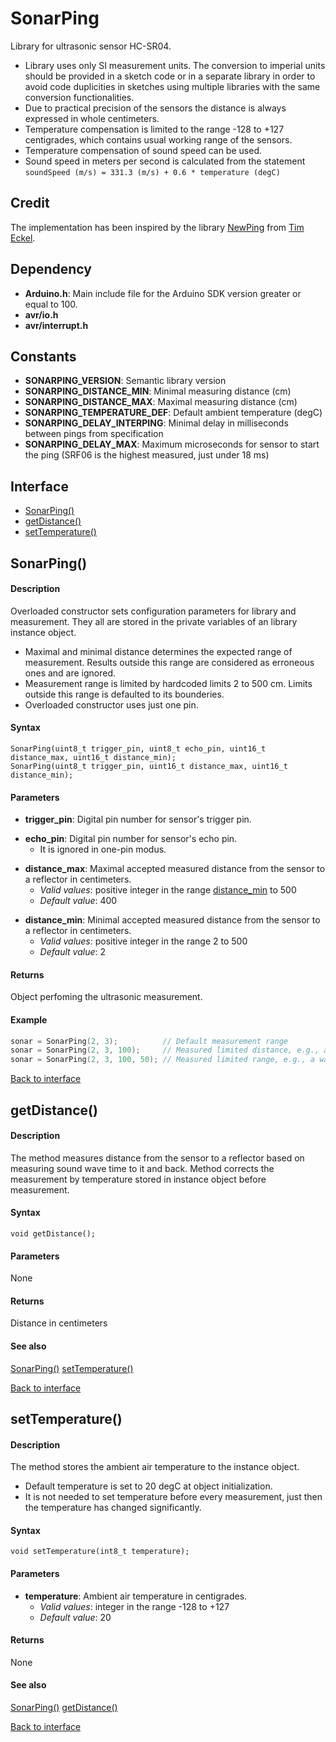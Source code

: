 <a id="library"></a>
# SonarPing
Library for ultrasonic sensor HC-SR04.
- Library uses only SI measurement units. The conversion to imperial units should be provided in a sketch code or in a separate library in order to avoid code duplicities in sketches using multiple libraries with the same conversion functionalities.
- Due to practical precision of the sensors the distance is always expressed in whole centimeters.
- Temperature compensation is limited to the range -128 to +127 centigrades, which contains usual working range of the sensors.
- Temperature compensation of sound speed can be used.
- Sound speed in meters per second is calculated from the statement
  ```soundSpeed (m/s) = 331.3 (m/s) + 0.6 * temperature (degC)```


<a id="credit"></a>
## Credit
The implementation has been inspired by the library [NewPing](http://code.google.com/p/arduino-new-ping/) from [Tim Eckel](teckel@leethost.com).


<a id="dependency"></a>
## Dependency
- **Arduino.h**: Main include file for the Arduino SDK version greater or equal to 100.
- **avr/io.h**
- **avr/interrupt.h**

<a id="constants"></a>
## Constants
- **SONARPING\_VERSION**: Semantic library version
- **SONARPING_DISTANCE_MIN**: Minimal measuring distance (cm)
- **SONARPING_DISTANCE_MAX**: Maximal measuring distance (cm)
- **SONARPING_TEMPERATURE_DEF**: Default ambient temperature (degC)
- **SONARPING_DELAY_INTERPING**: Minimal delay in milliseconds between pings from specification
- **SONARPING_DELAY_MAX**: Maximum microseconds for sensor to start the ping (SRF06 is the highest measured, just under 18 ms)

 
<a id="interface"></a>
## Interface
- [SonarPing()](#SonarPing)
- [getDistance()](#getDistance)
- [setTemperature()](#setTemperature)


<a id="SonarPing"></a>
## SonarPing()
#### Description
Overloaded constructor sets configuration parameters for library and measurement. They all are stored in the private variables of an library instance object.
- Maximal and minimal distance determines the expected range of measurement. Results outside this range are considered as erroneous ones and are ignored.
- Measurement range is limited by hardcoded limits 2 to 500 cm. Limits outside this range is defaulted to its bounderies.
- Overloaded constructor uses just one pin.

#### Syntax
    SonarPing(uint8_t trigger_pin, uint8_t echo_pin, uint16_t distance_max, uint16_t distance_min);
    SonarPing(uint8_t trigger_pin, uint16_t distance_max, uint16_t distance_min);

#### Parameters
<a id="trigger_pin"></a>
- **trigger_pin**: Digital pin number for sensor's trigger pin.


<a id="echo_pin"></a>
- **echo_pin**: Digital pin number for sensor's echo pin.
  - It is ignored in one-pin modus.


<a id="distance_max"></a>
- **distance_max**: Maximal accepted measured distance from the sensor to a reflector in centimeters.
  - *Valid values*: positive integer in the range [distance_min](#distance_min) to 500
  - *Default value*: 400


<a id="distance_min"></a>
- **distance_min**: Minimal accepted measured distance from the sensor to a reflector in centimeters.
  - *Valid values*: positive integer in the range 2 to 500
  - *Default value*: 2

#### Returns
Object perfoming the ultrasonic measurement.

#### Example

``` cpp
sonar = SonarPing(2, 3);          // Default measurement range
sonar = SonarPing(2, 3, 100);     // Measured limited distance, e.g., a water barrel
sonar = SonarPing(2, 3, 100, 50); // Measured limited range, e.g., a water level
```

[Back to interface](#interface)


<a id="getDistance"></a>
## getDistance()
#### Description
The method measures distance from the sensor to a reflector based on measuring sound wave time to it and back. Method corrects the measurement by temperature stored in instance object before measurement.

#### Syntax
    void getDistance();

#### Parameters
None

#### Returns
Distance in centimeters

#### See also
[SonarPing()](#SonarPing)
[setTemperature()](#setTemperature)

[Back to interface](#interface)


<a id="setTemperature"></a>
## setTemperature()
#### Description
The method stores the ambient air temperature to the instance object.
  - Default temperature is set to 20 degC at object initialization.
  - It is not needed to set temperature before every measurement, just then the temperature has changed significantly.

#### Syntax
    void setTemperature(int8_t temperature);

#### Parameters
<a id="temperature"></a>
- **temperature**: Ambient air temperature in centigrades.
  - *Valid values*: integer in the range -128 to +127
  - *Default value*: 20

#### Returns
None

#### See also
[SonarPing()](#SonarPing)
[getDistance()](#getDistance)

[Back to interface](#interface)
